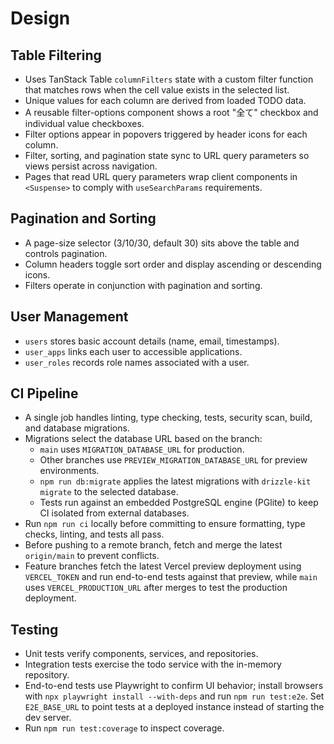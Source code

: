 # Design

## Table Filtering

- Uses TanStack Table `columnFilters` state with a custom filter function that matches rows when the cell value exists in the selected list.
- Unique values for each column are derived from loaded TODO data.
- A reusable filter-options component shows a root "全て" checkbox and individual value checkboxes.
- Filter options appear in popovers triggered by header icons for each column.
- Filter, sorting, and pagination state sync to URL query parameters so views persist across navigation.
- Pages that read URL query parameters wrap client components in `<Suspense>` to comply with `useSearchParams` requirements.

## Pagination and Sorting

- A page-size selector (3/10/30, default 30) sits above the table and controls pagination.
- Column headers toggle sort order and display ascending or descending icons.
- Filters operate in conjunction with pagination and sorting.

## User Management

- `users` stores basic account details (name, email, timestamps).
- `user_apps` links each user to accessible applications.
- `user_roles` records role names associated with a user.

## CI Pipeline

- A single job handles linting, type checking, tests, security scan, build, and database migrations.
- Migrations select the database URL based on the branch:
  - `main` uses `MIGRATION_DATABASE_URL` for production.
  - Other branches use `PREVIEW_MIGRATION_DATABASE_URL` for preview environments.
  - `npm run db:migrate` applies the latest migrations with `drizzle-kit migrate` to the selected database.
  - Tests run against an embedded PostgreSQL engine (PGlite) to keep CI isolated from external databases.
- Run `npm run ci` locally before committing to ensure formatting, type checks, linting, and tests all pass.
- Before pushing to a remote branch, fetch and merge the latest `origin/main` to prevent conflicts.
- Feature branches fetch the latest Vercel preview deployment using `VERCEL_TOKEN` and run end-to-end tests against that preview, while `main` uses `VERCEL_PRODUCTION_URL` after merges to test the production deployment.

## Testing

- Unit tests verify components, services, and repositories.
- Integration tests exercise the todo service with the in-memory repository.
- End-to-end tests use Playwright to confirm UI behavior; install browsers with `npx playwright install --with-deps` and run `npm run test:e2e`. Set `E2E_BASE_URL` to point tests at a deployed instance instead of starting the dev server.
- Run `npm run test:coverage` to inspect coverage.
